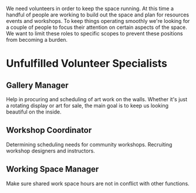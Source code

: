 We need volunteers in order to keep the space running. At this time a handful of people are working to build out the space and plan for resources events and workshops. To keep things operating smoothly we're looking for a couple of people to focus their attention on certain aspects of the space. We want to limit these roles to specific scopes to prevent these positions from becoming a burden.

# Unfulfilled Volunteer Specialists

## Gallery Manager

Help in procuring and scheduling of art work on the walls. Whether it's just a rotating display or art for sale, the main goal is to keep us looking beautiful on the inside.

## Workshop Coordinator

Determining scheduling needs for community workshops. Recruiting workshop designers and instructors.

## Working Space Manager

Make sure shared work space hours are not in conflict with other functions.

